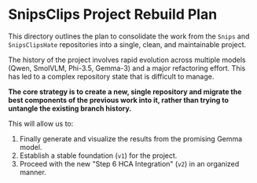 # SnipsClips Project Rebuild Plan

This directory outlines the plan to consolidate the work from the `Snips` and `SnipsClipsHate` repositories into a single, clean, and maintainable project.

The history of the project involves rapid evolution across multiple models (Qwen, SmolVLM, Phi-3.5, Gemma-3) and a major refactoring effort. This has led to a complex repository state that is difficult to manage.

**The core strategy is to create a new, single repository and migrate the best components of the previous work into it, rather than trying to untangle the existing branch history.**

This will allow us to:
1.  Finally generate and visualize the results from the promising Gemma model.
2.  Establish a stable foundation (`v1`) for the project.
3.  Proceed with the new "Step 6 HCA Integration" (`v2`) in an organized manner. 